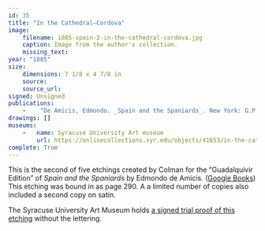 ```yaml
---
id: 35
title: "In the Cathedral—Cordova"
image:
    filename: 1885-spain-2-in-the-cathedral-cordova.jpg
    caption: Image from the author's collection.
    missing_text:
year: "1885"
size:
    dimensions: 7 1/8 x 4 7/8 in
    source: 
    source_url: 
signed: Unsigned
publications:
    -    "De Amicis, Edmondo. _Spain and the Spaniards_. New York: G.P. Putnam's Sons, 1885."
drawings: []
museums:
    -   name: Syracuse University Art museum
        url: https://onlinecollections.syr.edu/objects/41653/in-the-cathedral-cordova
complete: True
---
```

This is the second of five etchings created by Colman for the “Guadalquivir Edition” of _Spain and the Spaniards_ by Edmondo de Amicis. ([Google Books](https://www.google.com/books/edition/Spain_and_the_Spaniards/W98_AAAAYAAJ)) This etching was bound in as page 290. A a limited number of copies also included a second copy on satin.

The Syracuse University Art Museum holds [a signed trial proof of this etching](https://onlinecollections.syr.edu/objects/41653/in-the-cathedral-cordova) without the lettering.
